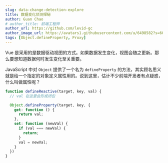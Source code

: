 ```yaml
---
slug: data-change-detection-explore
title: 数据变化侦测探秘
author: Guan Chao
# author_title: 前端工程师
author_url: https://github.com/levid-gc
author_image_url: https://avatars1.githubusercontent.com/u/6498582?s=60&v=4
tags: [Object.defineProperty, Proxy]
---
```


Vue 是采用的是数据驱动视图的方式。如果数据发生变化，视图会随之更新。那么要想知道数据何时发生变化至关重要。

JavaScript 中对 `Object` 提供了一个名为 `defineProperty` 的方法，其实顾名思义就是给一个指定的对象定义属性用的。说到这里，估计不少前端开发者有点疑惑，什么叫做属性呢？

```javascript
function defineReactive(target, key, val) {
  // val 在这里会形成闭包

  Object.defineProperty(target, key, {
    get: function () {
      return val;
    },
    set: function (newVal) {
      if (val === newVal) {
        return;
      }
      val = newVal;
    }
  })
}
```

